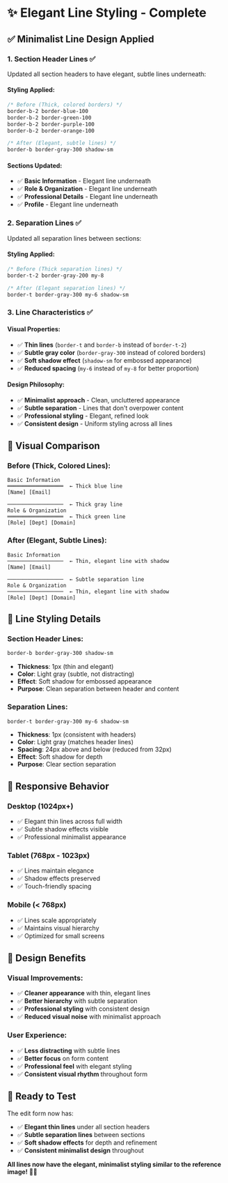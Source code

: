 # ✨ Elegant Line Styling - Complete

## ✅ **Minimalist Line Design Applied**

### **1. Section Header Lines** ✅
Updated all section headers to have elegant, subtle lines underneath:

#### **Styling Applied:**
```css
/* Before (Thick, colored borders) */
border-b-2 border-blue-100
border-b-2 border-green-100
border-b-2 border-purple-100
border-b-2 border-orange-100

/* After (Elegant, subtle lines) */
border-b border-gray-300 shadow-sm
```

#### **Sections Updated:**
- ✅ **Basic Information** - Elegant line underneath
- ✅ **Role & Organization** - Elegant line underneath
- ✅ **Professional Details** - Elegant line underneath
- ✅ **Profile** - Elegant line underneath

### **2. Separation Lines** ✅
Updated all separation lines between sections:

#### **Styling Applied:**
```css
/* Before (Thick separation lines) */
border-t-2 border-gray-200 my-8

/* After (Elegant separation lines) */
border-t border-gray-300 my-6 shadow-sm
```

### **3. Line Characteristics** ✅

#### **Visual Properties:**
- ✅ **Thin lines** (`border-t` and `border-b` instead of `border-t-2`)
- ✅ **Subtle gray color** (`border-gray-300` instead of colored borders)
- ✅ **Soft shadow effect** (`shadow-sm` for embossed appearance)
- ✅ **Reduced spacing** (`my-6` instead of `my-8` for better proportion)

#### **Design Philosophy:**
- ✅ **Minimalist approach** - Clean, uncluttered appearance
- ✅ **Subtle separation** - Lines that don't overpower content
- ✅ **Professional styling** - Elegant, refined look
- ✅ **Consistent design** - Uniform styling across all lines

## 🎨 **Visual Comparison**

### **Before (Thick, Colored Lines):**
```
Basic Information
══════════════════  ← Thick blue line
[Name] [Email]

──────────────────  ← Thick gray line
Role & Organization
══════════════════  ← Thick green line
[Role] [Dept] [Domain]
```

### **After (Elegant, Subtle Lines):**
```
Basic Information
──────────────────  ← Thin, elegant line with shadow
[Name] [Email]

──────────────────  ← Subtle separation line
Role & Organization
──────────────────  ← Thin, elegant line with shadow
[Role] [Dept] [Domain]
```

## 🎯 **Line Styling Details**

### **Section Header Lines:**
```css
border-b border-gray-300 shadow-sm
```
- **Thickness**: 1px (thin and elegant)
- **Color**: Light gray (subtle, not distracting)
- **Effect**: Soft shadow for embossed appearance
- **Purpose**: Clean separation between header and content

### **Separation Lines:**
```css
border-t border-gray-300 my-6 shadow-sm
```
- **Thickness**: 1px (consistent with headers)
- **Color**: Light gray (matches header lines)
- **Spacing**: 24px above and below (reduced from 32px)
- **Effect**: Soft shadow for depth
- **Purpose**: Clear section separation

## 📱 **Responsive Behavior**

### **Desktop (1024px+)**
- ✅ Elegant thin lines across full width
- ✅ Subtle shadow effects visible
- ✅ Professional minimalist appearance

### **Tablet (768px - 1023px)**
- ✅ Lines maintain elegance
- ✅ Shadow effects preserved
- ✅ Touch-friendly spacing

### **Mobile (< 768px)**
- ✅ Lines scale appropriately
- ✅ Maintains visual hierarchy
- ✅ Optimized for small screens

## 🎨 **Design Benefits**

### **Visual Improvements:**
- ✅ **Cleaner appearance** with thin, elegant lines
- ✅ **Better hierarchy** with subtle separation
- ✅ **Professional styling** with consistent design
- ✅ **Reduced visual noise** with minimalist approach

### **User Experience:**
- ✅ **Less distracting** with subtle lines
- ✅ **Better focus** on form content
- ✅ **Professional feel** with elegant styling
- ✅ **Consistent visual rhythm** throughout form

## 🚀 **Ready to Test**

The edit form now has:
- ✅ **Elegant thin lines** under all section headers
- ✅ **Subtle separation lines** between sections
- ✅ **Soft shadow effects** for depth and refinement
- ✅ **Consistent minimalist design** throughout

**All lines now have the elegant, minimalist styling similar to the reference image!** 🎯✨
